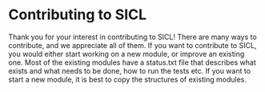 # Contributing to SICL

Thank you for your interest in contributing to SICL! There are many ways to
contribute, and we appreciate all of them.
If you want to contribute to SICL, you would either start working on a
new module, or improve an existing one.  Most of the existing modules
have a status.txt file that describes what exists and what needs to
be done, how to run the tests etc.  If you want to start a new module,
it is best to copy the structures of existing modules.